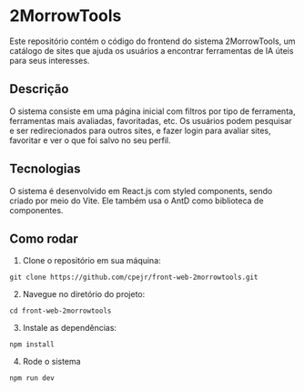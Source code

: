 # 2MorrowTools

Este repositório contém o código do frontend do sistema 2MorrowTools, um catálogo de sites que ajuda os usuários a encontrar ferramentas de IA úteis para seus interesses.

## Descrição

O sistema consiste em uma página inicial com filtros por tipo de ferramenta, ferramentas mais avaliadas, favoritadas, etc. Os usuários podem pesquisar e ser redirecionados para outros sites, e fazer login para avaliar sites, favoritar e ver o que foi salvo no seu perfil.

## Tecnologias

O sistema é desenvolvido em React.js com styled components, sendo criado por meio do Vite. Ele também usa o AntD como biblioteca de componentes. 

## Como rodar
1. Clone o repositório em sua máquina:
```
git clone https://github.com/cpejr/front-web-2morrowtools.git
```
2. Navegue no diretório do projeto:
```
cd front-web-2morrowtools
```
3. Instale as dependências:
```
npm install
```
4. Rode o sistema
```
npm run dev
```

